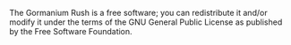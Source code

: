 The Gormanium Rush is a free software; you can redistribute it and/or modify it under the terms of the GNU General Public License as published by the Free Software Foundation. 
